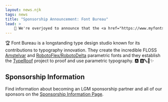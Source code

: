 ```yaml
---
layout: news.njk
tags: news
title: "Sponsorship Announcement: Font Bureau"
lead: >
    📜 We're overjoyed to announce that the <a href="https://www.myfonts.com/collections/font-bureau-foundry?srsltid=AfmBOoow76AMX2wjZS58rQQJL9GD0fpnnmBL1DOPddYAo3b1ADOy391l" >Font Bureau</a> is a gold 🥇 sponsor for the Libre Graphics Meeting 2025!
---
```


🏆 Font Bureau is a longstanding type design studio known for its contributions
to typography innovation. They create the incredible FLOSS [Amstelvar](https://github.com/googlefonts/amstelvar-avar2)
and [RobotoFlex/RobotoDelta](https://github.com/googlefonts/roboto-delta)
parametric fonts and they establish the [TypeRoof](https://fontbureau.github.io/TypeRoof/docs/)
project to proof and use parametric typography. 🅰️ 🅱️🔤📖✨

## Sponsorship Information
Find information about becoming an LGM sponsorship partner and all of our sponsors on the [Sponsorship Information Page]({{rootPath}}/sponsors).
